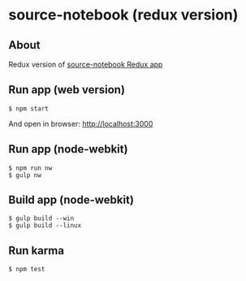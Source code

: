 source-notebook (redux version)
=========================

## About
Redux version of [source-notebook Redux app](https://github.com/helarqjsc/source-notebook-Redux)

## Run app (web version)
```
$ npm start
```
And open in browser: [http://localhost:3000](http://localhost:3000)

## Run app (node-webkit)
```
$ npm run nw
$ gulp nw
```

## Build app (node-webkit)
```
$ gulp build --win
$ gulp build --linux
```

## Run karma
```
$ npm test
```
